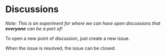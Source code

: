 # Discussions

*Note: This is an experiment for where we can have open discussions that __everyone__ can be a part of!*

To open a new point of discussion, just create a new issue.

When the issue is resolved, the issue can be closed.